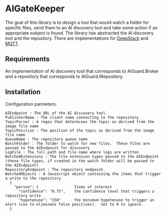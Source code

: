 # AIGateKeeper

The goal of this library is to design a tool that would watch a folder for specific files, send them to an AI discovery tool and take some action if an appropriate subject is found.
The library has abstracted the AI discovery tool and the repository.  There are implementations for [DeepStack](https://deepstack.cc/)  and [MQTT](https://github.com/chkr1011/MQTTnet).

## Requirements
An implementation of AI discovery tool that corresponds to AIGuard.Broker and a repository that corresponds to AIGuard.IRepository.

## Installation
Configuration parmeters:
```
AIEndpoint : The URL of the AI discovery tool.
PublisherName : The client name connecting to the repository
TopicParser : A regex that determines the topic as derived from the image file name
TopicPosition : The position of the topic as derived from the image file name
QueueName : The repository queue name
WatchFolder : The folder to watch for new files.  These files are passed to the AIEndpoint for discovery
LogFile : The full path and file name where logs are written
WatchedExtensions : The file extension types passed to the AIEndpoint (these file types, if created in the watch folder will be passed to the AIEndpoint)
RepositoryEndpoint : The repository endpoint.
WatchedObjects : A Javascript object containing the items that trigger a write to the repository
  { 
    "person": {                Items of interest
      "confidence": "0.75",    the confidence level that triggers a repository write
      "hypotenuse": "150"      the minimum hypotenuse to trigger an alert (use to eliminate false positives).  Set to 0 to ignore.
  }
```
